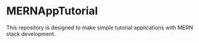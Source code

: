 # MERNAppTutorial
This repository is designed to make simple tutorial applications with MERN stack development.
